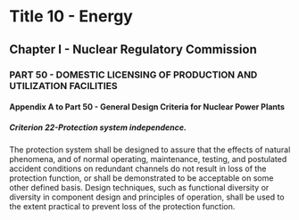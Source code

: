 
# Title 10 - Energy
## Chapter I - Nuclear Regulatory Commission
### PART 50 - DOMESTIC LICENSING OF PRODUCTION AND UTILIZATION FACILITIES
#### Appendix A to Part 50 - General Design Criteria for Nuclear Power Plants
##### Criterion 22-Protection system independence.

The protection system shall be designed to assure that the effects of natural phenomena, and of normal operating, maintenance, testing, and postulated accident conditions on redundant channels do not result in loss of the protection function, or shall be demonstrated to be acceptable on some other defined basis. Design techniques, such as functional diversity or diversity in component design and principles of operation, shall be used to the extent practical to prevent loss of the protection function.
